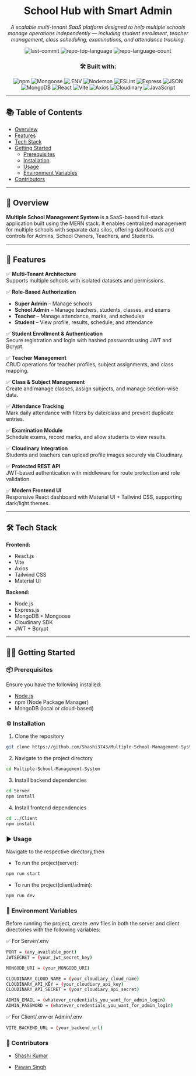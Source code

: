 <div align="center">

# School Hub with Smart Admin

*A scalable multi-tenant SaaS platform designed to help multiple schools manage operations independently — including student enrollment, teacher management, class scheduling, examinations, and attendance tracking.*

![last-commit](https://img.shields.io/github/last-commit/Shashi3743/Multiple-School-Management-System?style=flat&logo=git&logoColor=white&color=0080ff)
![repo-top-language](https://img.shields.io/github/languages/top/Shashi3743/Multiple-School-Management-System?style=flat&color=0080ff)
![repo-language-count](https://img.shields.io/github/languages/count/Shashi3743/Multiple-School-Management-System?style=flat&color=0080ff)

### 🛠️ Built with:




![npm](https://img.shields.io/badge/npm-CB3837.svg?style=flat&logo=npm&logoColor=white)
![Mongoose](https://img.shields.io/badge/Mongoose-F04D35.svg?style=flat&logo=Mongoose&logoColor=white)
![.ENV](https://img.shields.io/badge/.ENV-ECD53F.svg?style=flat&logo=dotenv&logoColor=black)
![Nodemon](https://img.shields.io/badge/Nodemon-76D04B.svg?style=flat&logo=Nodemon&logoColor=white)
![ESLint](https://img.shields.io/badge/ESLint-4B32C3.svg?style=flat&logo=ESLint&logoColor=white)
![Express](https://img.shields.io/badge/Express-000000.svg?style=flat&logo=Express&logoColor=white)
![JSON](https://img.shields.io/badge/JSON-000000.svg?style=flat&logo=JSON&logoColor=white)
![MongoDB](https://img.shields.io/badge/MongoDB-4EA94B.svg?style=flat&logo=MongoDB&logoColor=white)
![React](https://img.shields.io/badge/React-61DAFB.svg?style=flat&logo=React&logoColor=black)
![Vite](https://img.shields.io/badge/Vite-646CFF.svg?style=flat&logo=Vite&logoColor=white)
![Axios](https://img.shields.io/badge/Axios-5A29E4.svg?style=flat&logo=Axios&logoColor=white)
![Cloudinary](https://img.shields.io/badge/Cloudinary-3448C5.svg?style=flat&logo=Cloudinary&logoColor=white)
![JavaScript](https://img.shields.io/badge/JavaScript-F7DF1E.svg?style=flat&logo=JavaScript&logoColor=black)

</div>

---

## 📚 Table of Contents

- [Overview](#-overview)
- [Features](#-features)
- [Tech Stack](#-tech-stack)
- [Getting Started](#-getting-started)
  - [Prerequisites](#-prerequisites)
  - [Installation](#-installation)
  - [Usage](#-usage)
  - [Environment Variables](#-environment-variables)
- [Contributors](#-contributors)

---

## 📝 Overview

**Multiple School Management System** is a SaaS-based full-stack application built using the MERN stack. It enables centralized management for multiple schools with separate data silos, offering dashboards and controls for Admins, School Owners, Teachers, and Students.

---

## 🚀 Features

✅ **Multi-Tenant Architecture**  
Supports multiple schools with isolated datasets and permissions.

✅ **Role-Based Authorization**  
- **Super Admin** – Manage schools  
- **School Admin** – Manage teachers, students, classes, and exams  
- **Teacher** – Manage attendance, marks, and schedules  
- **Student** – View profile, results, schedule, and attendance  

✅ **Student Enrollment & Authentication**  
Secure registration and login with hashed passwords using JWT and Bcrypt.

✅ **Teacher Management**  
CRUD operations for teacher profiles, subject assignments, and class mapping.

✅ **Class & Subject Management**  
Create and manage classes, assign subjects, and manage section-wise data.

✅ **Attendance Tracking**  
Mark daily attendance with filters by date/class and prevent duplicate entries.

✅ **Examination Module**  
Schedule exams, record marks, and allow students to view results.

✅ **Cloudinary Integration**  
Students and teachers can upload profile images securely via Cloudinary.

✅ **Protected REST API**  
JWT-based authentication with middleware for route protection and role validation.

✅ **Modern Frontend UI**  
Responsive React dashboard with Material UI + Tailwind CSS, supporting dark/light themes.

---

## 🛠️ Tech Stack

**Frontend:**
- React.js
- Vite
- Axios
- Tailwind CSS
- Material UI

**Backend:**
- Node.js
- Express.js
- MongoDB + Mongoose
- Cloudinary SDK
- JWT + Bcrypt

---

## 🧑‍💻 Getting Started

### 📦 Prerequisites
Ensure you have the following installed:

- [Node.js](https://nodejs.org/)
- npm (Node Package Manager)
- MongoDB (local or cloud-based)

### ⚙️ Installation

 1. Clone the repository
```bash
git clone https://github.com/Shashi3743/Multiple-School-Management-System
```
 2. Navigate to the project directory
```bash
cd Multiple-School-Management-System
```

 3. Install backend dependencies
```bash
cd Server
npm install
```

 4. Install frontend dependencies
```bash
cd ../Client
npm install
```


### ▶️ Usage

Navigate to the respective directory,then

- To run the project(server):

```bash
npm run start
```
- To run the project(client/admin):

```bash
npm run dev
```


### 🔐 Environment Variables
Before running the project, create .env files in both the server and client directories with the following variables:

✅ For Server/.env
```bash
PORT = (any_available_port)
JWTSECRET = (your_jwt_secret_key)

MONGODB_URI = (your_MONGODB_URI)

CLOUDINARY_CLOUD_NAME = (your_cloudiary_cloud_name)
CLOUDINARY_API_KEY = (your_cloudiary_api_key)
CLOUDINARY_API_SECRET = (your_cloudiary_api_secret)

ADMIN_EMAIL = (whatever_credentials_you_want_for_admin_login)
ADMIN_PASSWORD = (whatever_credentials_you_want_for_admin_login)
```

✅ For Client/.env or Admin/.env
```bash
VITE_BACKEND_URL = (your_backend_url)
```

### 👥 Contributors

- [Shashi Kumar](https://github.com/Shashi3743)

- [Pawan Singh](https://github.com/PawanSingh037)

